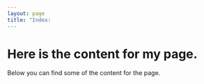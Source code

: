 ```yaml
---
layout: page
title: "Index:
---
```


# Here is the content for my page.

Below you can find some of the content for the page.
